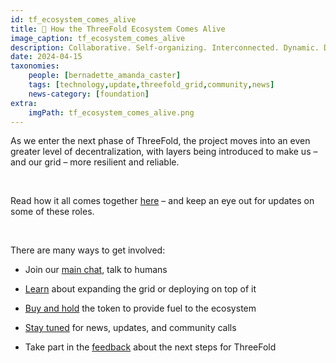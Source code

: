 ```yaml
---
id: tf_ecosystem_comes_alive
title: 🌿 How the ThreeFold Ecosystem Comes Alive
image_caption: tf_ecosystem_comes_alive
description: Collaborative. Self-organizing. Interconnected. Dynamic. Diverse. Resilient. Sustainable.
date: 2024-04-15
taxonomies:
    people: [bernadette_amanda_caster]
    tags: [technology,update,threefold_grid,community,news]
    news-category: [foundation]
extra:
    imgPath: tf_ecosystem_comes_alive.png
---
```


As we enter the next phase of ThreeFold, the project moves into an even greater level of decentralization, with layers being introduced to make us – and our grid – more resilient and reliable.

<br/>

Read how it all comes together [here](https://www.threefold.io/blog/tf-ecosystem-comes-alive/)  – and keep an eye out for updates on some of these roles.

</br>

There are many ways to get involved:
<ul>
<li>

Join our [main chat](https://t.me/threefold), talk to humans</li>
<li>

[Learn](https://manual.grid.tf/) about expanding the grid or deploying on top of it</li>

<li>

[Buy and hold](https://manual.grid.tf/documentation/threefold_token/buy_sell_tft/buy_sell_tft.html) the token to provide fuel to the ecosystem</li>

<li>

[Stay tuned](https://t.me/threefoldnews) for news, updates, and community calls</li>
<li>

Take part in the [feedback](https://forum.threefold.io/t/feedback-on-our-tfgrid-3-14/4276) about the next steps for ThreeFold</li>
</ul>




